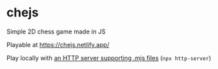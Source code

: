 # chejs
Simple 2D chess game made in JS

Playable at https://chejs.netlify.app/

Play locally with
[an HTTP server supporting .mjs files](https://developer.mozilla.org/en-US/docs/Web/JavaScript/Guide/Modules#aside_%E2%80%94_.mjs_versus_.js)
(`npx http-server`)
